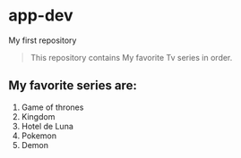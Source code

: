 # app-dev
My first repository
>This repository contains My favorite Tv series in order.
## **My favorite series are:**
1. Game of thrones
2. Kingdom
3. Hotel de Luna
4. Pokemon
5. Demon
